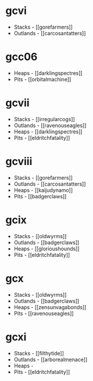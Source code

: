 # gcvi

* Stacks - [[gorefarmers]]
* Outlands - [[carcosantatters]]


# gcc06

* Heaps - [[darklingspectres]]
* Pits - [[orbitalmachine]]

# gcvii

* Stacks - [[irregularcogs]]
* Outlands - [[ravenouseagles]]
* Heaps - [[darklingspectres]]
* Pits - [[eldritchfatality]]

# gcviii

* Stacks - [[gorefarmers]]
* Outlands - [[carcosantatters]]
* Heaps - [[kaijudynamo]]
* Pits - [[badgerclaws]]

# gcix

* Stacks - [[oldwyrms]]
* Outlands - [[badgerclaws]]
* Heaps - [[glorioushounds]]
* Pits - [[eldritchfatality]]

# gcx

* Stacks - [[oldwyrms]]
* Outlands - [[badgerclaws]]
* Heaps - [[zensunvagabonds]]
* Pits - [[ravenouseagles]]

# gcxi

* Stacks - [[filthytide]]
* Outlands - [[arborealmenace]]
* Heaps -
* Pits - [[eldritchfatality]]